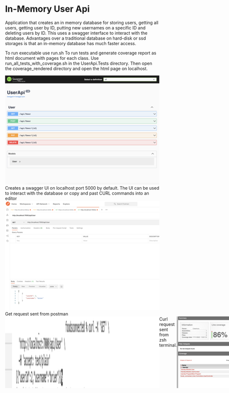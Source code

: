 <h1>In-Memory User Api</h1>

Application that creates an in memory database for storing users, getting all users, getting user by ID, putting new usernames on a specific ID and deleting users by ID. This uses a swagger interface to interact with the database.  Advantages over a traditional database on hard-disk or ssd storages is that an in-memory database has much faster access.

To run executable use run.sh
To run tests and generate coverage report as html document with pages for each class. Use run_all_tests_with_coverage.sh in the UserApi.Tests directory. Then open the coverage_rendered directory and open the html page on localhost.


<img src="/instructions/1.png" alt="Alt text" title="Optional title">
Creates a swagger UI on localhost port 5000 by default. The UI can be used to interact with the database or copy and past CURL commands into an editor
<img src="/instructions/2.png" alt="Alt text" title="Optional title">
Get request sent from postman

<div style="display: flex; flex-direction: horizontal">
<img src="/instructions/3.png" alt="Alt text" title="Optional title">
Curl request sent from zsh terminal.


<img src="/instructions/4.png" alt="Alt text" title="Optional title">
Coverage report created by ReportGenerator with clickable links to each individual file to see line by line coverage.</div>
